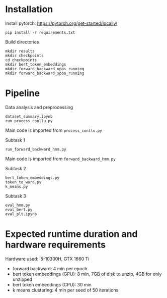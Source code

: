 # Installation

Install pytorch: https://pytorch.org/get-started/locally/

```
pip install -r requirements.txt
```

Build directories

```
mkdir results
mkdir checkpoints
cd checkpoints
mkdir bert_token_embeddings
mkdir forward_backward_upos_running
mkdir forward_backward_xpos_running
```

# Pipeline

Data analysis and preprocessing

```
dataset_summary.ipynb
run_process_conllu.py
```

Main code is imported from `process_conllu.py`

Subtask 1

```
run_forward_backward_hmm.py
```

Main code is imported from `forward_backward_hmm.py`

Subtask 2

```
bert_token_embeddings.py
token_to_word.py
k_means.py
```

Subtask 3

```
eval_hmm.py
eval_bert.py
eval_plt.ipynb
```

# Expected runtime duration and hardware requirements

Hardware used: i5-10300H, GTX 1660 Ti

* forward backward: 4 min per epoch
* bert token embeddings (GPU): 8 min, 7GB of disk to unzip, 4GB for only unzipped
* bert token embeddings (CPU): 30 min
* k means clustering: 4 min per seed of 50 iterations
